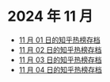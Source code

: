# 2024 年 11 月

+ [11 月 01 日的知乎热榜存档](/2024-11/01)
+ [11 月 02 日的知乎热榜存档](/2024-11/02)
+ [11 月 03 日的知乎热榜存档](/2024-11/03)
+ [11 月 04 日的知乎热榜存档](/2024-11/04)
